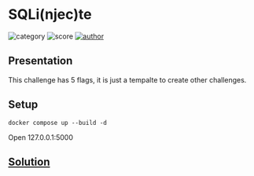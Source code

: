 # SQLi(njec)te

![category](https://img.shields.io/badge/category-web-purple)
![score](https://img.shields.io/badge/score-100-blue)
[![author](https://img.shields.io/badge/author-Hgriveau-blue)](https://github.com/Hgriveau)

## Presentation

This challenge has 5 flags, it is just a tempalte to create other challenges.

## Setup

```shell
docker compose up --build -d
```

Open 127.0.0.1:5000

## [Solution](exploits/SOLUTION.md)

